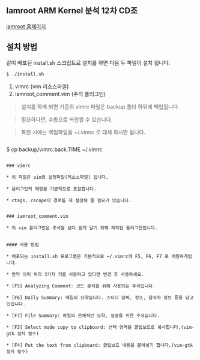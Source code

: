 ## Iamroot ARM Kernel 분석 12차 CD조

[iamroot 홈페이지](http://www.iamroot.org)

## 설치 방법

같이 배포된 install.sh 스크립트로 설치를 하면 다음 두 파일이 설치 됩니다.

```bash
$ ./install.sh
```

1. vimrc (vim 리소스파일)
1. iamroot_comment.vim (주석 플러그인)


> 설치를 하게 되면 기존의 vimrc 파일은 backup 폴더 하위에 백업됩니다.

> 필요하다면, 수동으로 복원할 수 있습니다.

> 복원 시에는 백업파일을 ~/.vimrc 로 대체 하시면 됩니다.

> ```bash
  $ cp backup/vimrc.back.TIME ~/.vimrc
  ```

### vimrc

* 이 파일은 vim의 설정파일(리소스파일) 입니다.

* 플러그인의 매핑을 기본적으로 포함합니다.

* ctags, cscope의 경로를 재 설정해 줄 필요가 있습니다.


### iamroot_comment.vim 

* 이 vim 플러그인은 주석을 보다 쉽게 달기 위해 제작된 플러그인입니다.


#### 사용 방법

* 배포되는 install.sh 프로그램은 기본적으로 ~/.vimrc에 F5, F6, F7 로 매핑하게됩니다.

* 만약 이미 위의 3가지 키를 사용하고 있다면 변경 후 사용하세요.

* [F5] Analyzing Comment: 코드 분석을 위해 사용되는 주석입니다.

* [F6] Daily Summary: 매일의 요약입니다. 스터디 날짜, 장소, 참석자 정보 등을 담고 있습니다. 

* [F7] File Summary: 파일의 전체적인 요약, 설명을 위한 주석입니다.

* [F3] Select mode copy to clipboard: 선택 영역을 클립보드로 복사합니다.(vim-gtk 설치 필수)

* [F4] Put the text from clipboard: 클립보드 내용을 붙여넣기 합니다.(vim-gtk 설치 필수)
